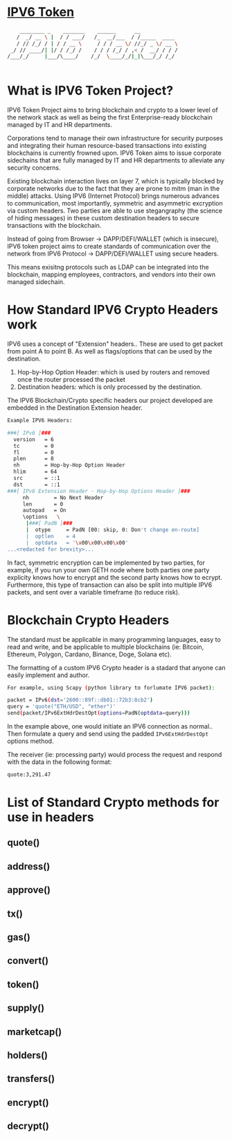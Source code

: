 # [IPV6 Token](https://ipv6token.com)


```bash
    ________ _    _______    ______      __            
   /  _/ __ \ |  / / ___/   /_  __/___  / /_____  ____ 
   / // /_/ / | / / __ \     / / / __ \/ //_/ _ \/ __ \
 _/ // ____/| |/ / /_/ /    / / / /_/ / ,< /  __/ / / /
/___/_/     |___/\____/    /_/  \____/_/|_|\___/_/ /_/ 
                                                                               
```
# What is IPV6 Token Project?
IPV6 Token Project aims to bring blockchain and crypto to a lower level of the network stack as well
as being the first Enterprise-ready blockchain managed by IT and HR departments.

Corporations tend to manage their own infrastructure for security purposes and integrating their 
human resource-based transactions into existing blockchains is currently frowned upon.  IPV6 Token aims 
to issue corporate sidechains that are fully managed by IT and HR departments to alleviate any security
concerns.

Existing blockchain interaction lives on layer 7, which is typically blocked by corporate networks due to
the fact that they are prone to mitm (man in the middle) attacks.  Using IPV6 (Internet Protocol) brings
numerous advances to communication, most importantly, symmetric and asymmetric excryption via custom headers.
Two parties are able to use stegangraphy (the science of hiding messages) in these custom destination 
headers to secure transactions with the blockchain.

Instead of going from Browser -> DAPP/DEFI/WALLET (which is insecure), IPV6 token project aims to create 
standards of communication over the network from IPV6 Protocol -> DAPP/DEFI/WALLET using secure headers.

This means exisitng protocols such as LDAP can be integrated into the blockchain, mapping employees,
contractors, and vendors into their own managed sidechain.

# How Standard IPV6 Crypto Headers work

IPV6 uses a concept of "Extension" headers..  These are used to get packet from point A to point B.
As well as flags/options that can be used by the destination.

1) Hop-by-Hop Option Header: which is used by routers and removed once the router processed the packet
2) Destination headers: which is only processed by the destination.

The IPV6 Blockchain/Crypto specific headers our project developed are embedded in the Destination Extension header.

```bash
Example IPV6 Headers:

###[ IPv6 ]### 
  version   = 6
  tc        = 0
  fl        = 0
  plen      = 8
  nh        = Hop-by-Hop Option Header
  hlim      = 64
  src       = ::1
  dst       = ::1
###[ IPv6 Extension Header - Hop-by-Hop Options Header ]### 
     nh        = No Next Header
     len       = 0
     autopad   = On
     \options   \
      |###[ PadN ]### 
      |  otype     = PadN [00: skip, 0: Don't change en-route]
      |  optlen    = 4
      |  optdata   = '\x00\x00\x00\x00'
...<redacted for brevity>...
```

In fact, symmetric encryption can be implemented by two parties, for example, if you run your own GETH node
where both parties one party explicity knows how to encrypt and the second party knows how to ecrypt.
Furthermore, this type of transaction can also be split into multiple IPV6 packets, and sent over a variable 
timeframe (to reduce risk).


# Blockchain Crypto Headers

The standard must be applicable in many programming languages, easy to read and write, and
be applicable to multiple blockchains (ie: Bitcoin, Ethereum, Polygon, Cardano, Binance, Doge, Solana etc).

The formatting of a custom IPV6 Crypto header is a stadard that anyone can easily implement and author.

```bash
For example, using Scapy (python library to forlumate IPV6 packet):

packet = IPv6(dst='2600::89f::db01::72b3:8cb2')
query = 'quote("ETH/USD", "ether")'
send(packet/IPv6ExtHdrDestOpt(options=PadN(optdata=query)))
```
In the example above, one would initiate an IPV6 connection as normal..
Then formulate a query and send using the padded `IPv6ExtHdrDestOpt` options method.

The receiver (ie: processing party) would process the request and respond with the data in the following format:

```bash
quote:3,291.47
```

# List of Standard Crypto methods for use in headers

## quote()

## address()

## approve()

## tx()

## gas()

## convert()

## token()

## supply()

## marketcap()

## holders()

## transfers()

## encrypt()

## decrypt()
